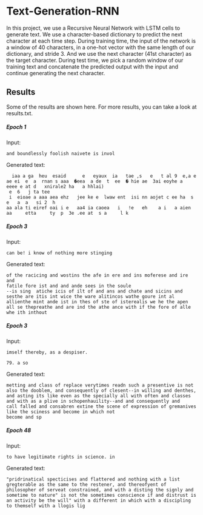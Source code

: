 # Text-Generation-RNN
In this project, we use a Recursive Neural Network with LSTM cells to generate text. We use a character-based dictionary to predict the next character at each time step.
During training time, the input of the network is a window of 40 characters, in a one-hot vector with the same length of our dictionary, and stride 3. And we use the next character (41st character) as the target character.
During test time, we pick a random window of our training text and concatenate the predicted output with the input and continue generating the next character.

## Results
Some of the results are shown here. For more results, you can take a look at results.txt. 

##### Epoch 1
Input: 
```
and boundlessly foolish naivete is invol
```
Generated text: 
```
  iaa a ga  heu  esaid      e   eyaux  ia   tae ,s   e   t al 9  e,a e     ae ei  e  a  rnan s aaa  �eea  a de  t  ee  � hie ae  3ai eoyhe a  eeee e at d   xnirale2 ha   a hhlai)
 e  6   j ta tee
 i  eioae a aaa aea ehz   jee ke e  lwaw ent  isi nn aojet c ee ha  s  e   a  a   si 2  h
aa ala ti eiref oai i e   aa4 ia caoea   i   !e   eh    a i   a aien aa     etta     ty  p  3e .ee at  s a     l k
```

##### Epoch 3
Input: 
```
can be! i know of nothing more stinging
```
Generated text: 
```
of the racicing and wostins the afe in ere and ins moferese and ire and
fatile fore ist and and ande sees in the soule
--is sing  atiche icis of ilt of and ans and chate and sicins and sesthe are itis int wice the ware alitincos wathe goure int al allienthe mint ande ist in thes of ste of isterealis we he the apen all se thepreathe and are ind the athe ance with if the fore of alle whe ith inthout
```

##### Epoch 3
Input: 
```
imself thereby, as a despiser.

79. a so
```

Generated text: 
```
metting and class of replace verytimes readn such a presentive is not also the dooblem, and consequently of clesent--in willing and denthes, and asting its like even as the specially all with often and classes and with as a plive in schopenhauility--and and consequently and
call falled and consabren extine the scene of expression of gremanives like the sciness and become in which not
become and sp
```

##### Epoch 48
Input: 
```
to have legitimate rights in science. in
```

Generated text: 

``` the sense in their distrust is the
"pridrinatical specticises and flattered and nothing with a list
gregterable as the same to the restener, and thereofyent of philosopher of serveat constrained, and with a disting the signly and sometime to nature" is not the sometimes conscience if and distrust is an activity be the will" with a different in which with a discipling to themself with a llogis lig
```

